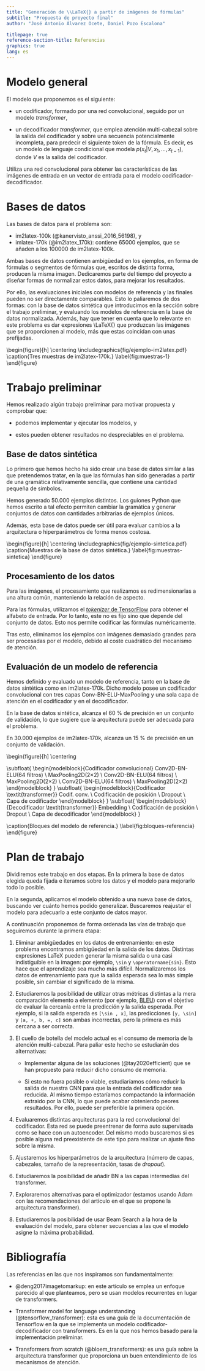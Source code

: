 ```yaml
---
title: "Generación de \\LaTeX{} a partir de imágenes de fórmulas"
subtitle: "Propuesta de proyecto final"
author: "José Antonio Álvarez Ocete, Daniel Pozo Escalona"

titlepage: true
reference-section-title: Referencias
graphics: true
lang: es
---
```


# Modelo general

El modelo que proponemos es el siguiente:

- un codificador, formado por una red convolucional, seguido por un modelo
  *transformer*,

- un decodificador *transformer*, que emplea atención multi-cabezal sobre la
  salida del codificador y sobre una secuencia potencialmente incompleta, para
  predecir el siguiente token de la fórmula. Es decir, es un modelo de lenguaje
  condicional que modela $p(x_t | V, x_1, ..., x_{t-1})$, donde $V$ es la salida
  del codificador.
  
Utiliza una red convolucional para obtener las características de las imágenes
de entrada en un vector de entrada para el modelo codificador-decodificador.

# Bases de datos

Las bases de datos para el problema son:

- im2latex-100k (@kanervisto_anssi_2016_56198), y
- imlatex-170k (@im2latex_170k): contiene 65000 ejemplos, que se añaden a los
  100000 de im2latex-100k.

Ambas bases de datos contienen ambigüedad en los ejemplos, en forma de fórmulas
o segmentos de fórmulas que, escritos de distinta forma, producen la misma
imagen. Dedicaremos parte del tiempo del proyecto a diseñar formas de
normalizar estos datos, para mejorar los resultados.

Por ello, las evaluaciones iniciales con modelos de referencia y las finales
pueden no ser directamente comparables. Esto lo paliaremos de dos formas: con la
base de datos sintética que introducimos en la sección sobre el trabajo
preliminar, y evaluando los modelos de referencia en la base de datos
normalizada. Además, hay que tener en cuenta que lo relevante en este problema
es dar expresiones \LaTeX{} que produzcan las imágenes que se proporcionen al
modelo, más que estas coincidan con unas prefijadas.

\begin{figure}[h]
  \centering
  \includegraphics{fig/ejemplo-im2latex.pdf}
  \caption{Tres muestras de im2latex-170k.}
  \label{fig:muestras-1}
\end{figure}


# Trabajo preliminar

Hemos realizado algún trabajo preliminar para motivar propuesta y comprobar que:

- podemos implementar y ejecutar los modelos, y

- estos pueden obtener resultados no despreciables en el problema.

## Base de datos sintética

Lo primero que hemos hecho ha sido crear una base de datos similar a las que
pretendemos tratar, en la que las fórmulas han sido generadas a partir de una
gramática relativamente sencilla, que contiene una cantidad pequeña de símbolos.

Hemos generado 50.000 ejemplos distintos. Los guiones Python que hemos escrito a
tal efecto permiten cambiar la gramática y generar conjuntos de datos con
cantidades arbitrarias de ejemplos únicos.

Además, esta base de datos puede ser útil para evaluar cambios a la arquitectura
o hiperparámetros de forma menos costosa.

\begin{figure}[h]
  \centering
  \includegraphics{fig/ejemplo-sintetica.pdf}
  \caption{Muestras de la base de datos sintética.}
  \label{fig:muestras-sintetica}
\end{figure}

## Procesamiento de los datos

Para las imágenes, el procesamiento que realizamos es redimensionarlas a una
altura común, manteniendo la relación de aspecto.

Para las fórmulas, utilizamos el [*tokenizer* de
TensorFlow](https://www.tensorflow.org/api_docs/python/tf/keras/preprocessing/text/Tokenizer)
para obtener el alfabeto de entrada. Por lo tanto, este no es fijo sino que
depende del conjunto de datos. Esto nos permite codificar las fórmulas
numéricamente.

Tras esto, eliminamos los ejemplos con imágenes demasiado grandes para ser
procesadas por el modelo, debido al coste cuadrático del mecanismo de atención.

## Evaluación de un modelo de referencia

Hemos definido y evaluado un modelo de referencia, tanto en la base de datos
sintética como en im2latex-170k. Dicho modelo posee un codificador convolucional
con tres capas Conv-BN-ELU-MaxPooling y una sola capa de atención en el
codificador y en el decodificador.

En la base de datos sintética, alcanza el 60 % de precisión en un conjunto de
validación, lo que sugiere que la arquitectura puede ser adecuada para el
problema.

En 30.000 ejemplos de im2latex-170k, alcanza un 15 % de precisión en un conjunto
de validación.

\begin{figure}[h]
  \centering
  
  \subfloat{
  \begin{modelblock}{Codificador convolucional}
  Conv2D-BN-ELU(64 filtros) \\
  MaxPooling2D(2$\times$2) \\
  Conv2D-BN-ELU(64 filtros) \\
  MaxPooling2D(2$\times$2) \\
  Conv2D-BN-ELU(64 filtros) \\
  MaxPooling2D(2$\times$2)
  \end{modelblock}
  }
  \subfloat{
  \begin{modelblock}{Codificador \textit{transformer}}
  Codif. conv. \\
  Codificación de posición \\
  Dropout \\
  Capa de codificador
  \end{modelblock}
  }
  \subfloat{
  \begin{modelblock}{Decodificador \textit{transformer}}
  Embedding \\
  Codificación de posición \\
  Dropout \\
  Capa de decodificador
  \end{modelblock}
  }
  
  \caption{Bloques del modelo de referencia.}
  \label{fig:bloques-referencia}
\end{figure}

# Plan de trabajo

Dividiremos este trabajo en dos etapas. En la primera la base de datos elegida
queda fijada e iteramos sobre los datos y el modelo para mejorarlo todo lo
posible.

En la segunda, aplicamos el modelo obtenido a una nueva base de datos, buscando
ver cuánto hemos podido generalizar. Buscaremos reajustar el modelo para
adecuarlo a este conjunto de datos mayor.

A continuación proponemos de forma ordenada las vías de trabajo que
seguiremos durante la primera etapa:

1. Eliminar ambigüedades en los datos de entrenamiento: en este problema
   encontramos ambigüedad en la salida de los datos. Distintas expresiones LaTeX
   pueden generar la misma salida o una casi indistiguible en la imagen: por
   ejemplo, `\sin` y `\operatorname{sin}`. Esto hace que el aprendizaje sea
   mucho más difícil. Normalizaremos los datos de entrenamiento para que la
   salida esperada sea lo más simple posible, sin cambiar el significado de la
   misma.

2. Estudiaremos la posibilidad de utilizar otras métricas distintas a la mera
   comparación elemento a elemento (por ejemplo,
   [BLEU](https://en.wikipedia.org/wiki/BLEU)) con el objetivo de evaluar la
   cercanía entre la predicción y la salida esperada. Por ejemplo, si la salida
   esperada es `[\sin , x]`, las predicciones `[y, \sin]` y `[a, +, b, =, c]`
   son ambas incorrectas, pero la primera es más cercana a ser correcta.

3. El cuello de botella del modelo actual es el consumo de memoria de 
   la atención multi-cabezal. Para paliar este hecho se estudiarán
   dos alternativas:
   
   - Implementar alguna de las soluciones (@tay2020efficient) que se han
       propuesto para reducir dicho consumo de memoria.
	   
   - Si esto no fuera posible o viable, estudiaríamos cómo reducir la salida de
       nuestra CNN para que la entrada del codificador sea reducida. Al mismo
       tiempo estaríamos compactando la información extraido por la CNN, lo que
       puede acabar obteniendo peores resultados. Por ello, puede ser preferible
       la primera opción.
  
4. Evaluaremos distintas arquitecturas para la red convolucional del
   codificador. Esta red se puede preentrenar de forma auto supervisada como se
   hace con un autoencoder. Del mismo modo buscaremos si es posible alguna red
   preexistente de este tipo para realizar un ajuste fino sobre la misma.

5. Ajustaremos los hiperparámetros de la arquitectura (número de capas,
  cabezales, tamaño de la representación, tasas de *dropout*).

6. Estudiaremos la posibilidad de añadir BN a las capas intermedias
   del transformer.

7. Exploraremos alternativas para el optimizador (estamos usando Adam
   con las recomendaciones del artículo en el que se propone la
   arquitectura transformer).

8. Estudiaremos la posibilidad de usar Beam Search a la hora de la
    evaluación del modelo, para obtener secuencias a las que el
    modelo asigne la máxima probabilidad.

# Bibliografía

Las referencias en las que nos inspiramos son fundamentalmente:

- @deng2017imagetomarkup: en este artículo se emplea un enfoque parecido al que
  planteamos, pero se usan modelos recurrentes en lugar de transformers.

- Transformer model for language understanding (@tensorflow_transformer): esta
  es una guía de la documentación de Tensorflow en la que se implementa un
  modelo codificador-decodificador con transformers. Es en la que nos hemos
  basado para la implementación preliminar.

- Transformers from scratch (@bloem_transformers): es una guía sobre la
  arquitectura transformer que proporciona un buen entendimiento de los
  mecanismos de atención.
